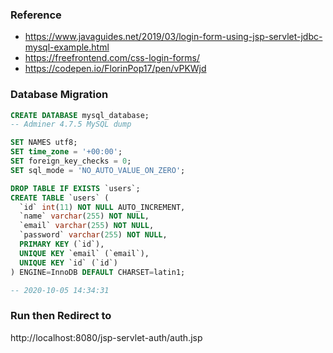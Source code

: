 ### Reference
* https://www.javaguides.net/2019/03/login-form-using-jsp-servlet-jdbc-mysql-example.html
* https://freefrontend.com/css-login-forms/
* https://codepen.io/FlorinPop17/pen/vPKWjd

### Database Migration
```sql
CREATE DATABASE mysql_database;
-- Adminer 4.7.5 MySQL dump

SET NAMES utf8;
SET time_zone = '+00:00';
SET foreign_key_checks = 0;
SET sql_mode = 'NO_AUTO_VALUE_ON_ZERO';

DROP TABLE IF EXISTS `users`;
CREATE TABLE `users` (
  `id` int(11) NOT NULL AUTO_INCREMENT,
  `name` varchar(255) NOT NULL,
  `email` varchar(255) NOT NULL,
  `password` varchar(255) NOT NULL,
  PRIMARY KEY (`id`),
  UNIQUE KEY `email` (`email`),
  UNIQUE KEY `id` (`id`)
) ENGINE=InnoDB DEFAULT CHARSET=latin1;

-- 2020-10-05 14:34:31
```

### Run then Redirect to
http://localhost:8080/jsp-servlet-auth/auth.jsp

